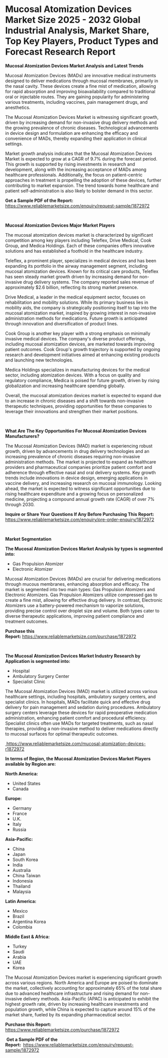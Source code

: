 <p><h1>Mucosal Atomization Devices Market Size 2025 - 2032 Global Industrial Analysis, Market Share, Top Key Players, Product Types and Forecast Research Report</h1></p><p><strong>Mucosal Atomization Devices Market Analysis and Latest Trends</strong></p>
<p><p>Mucosal Atomization Devices (MADs) are innovative medical instruments designed to deliver medications through mucosal membranes, primarily in the nasal cavity. These devices create a fine mist of medication, allowing for rapid absorption and improving bioavailability compared to traditional oral or injectable routes. They are gaining popularity for administering various treatments, including vaccines, pain management drugs, and anesthetics.</p><p>The Mucosal Atomization Devices Market is witnessing significant growth, driven by increasing demand for non-invasive drug delivery methods and the growing prevalence of chronic diseases. Technological advancements in device design and formulation are enhancing the efficacy and convenience of MADs, thereby expanding their application in clinical settings.</p><p>Market growth analysis indicates that the Mucosal Atomization Devices Market is expected to grow at a CAGR of 9.7% during the forecast period. This growth is supported by rising investments in research and development, along with the increasing acceptance of MADs among healthcare professionals. Additionally, the focus on patient-centric approaches in treatment is propelling the adoption of these devices, further contributing to market expansion. The trend towards home healthcare and patient self-administration is also likely to bolster demand in this sector.</p></p>
<p><strong>Get a Sample PDF of the Report:&nbsp;</strong> <a href="https://www.reliablemarketsize.com/enquiry/request-sample/1872972?utm_campaign=2468&utm_medium=2&utm_source=Github&utm_content=ia&utm_term=16042025&utm_id=mucosal-atomization-devices">https://www.reliablemarketsize.com/enquiry/request-sample/1872972</a></p>
<p>&nbsp;</p>
<p><strong>Mucosal Atomization Devices Major Market Players</strong></p>
<p><p>The mucosal atomization devices market is characterized by significant competition among key players including Teleflex, Drive Medical, Cook Group, and Medica Holdings. Each of these companies offers innovative solutions and has established a foothold in the healthcare industry.</p><p>Teleflex, a prominent player, specializes in medical devices and has been expanding its portfolio in the airway management segment, including mucosal atomization devices. Known for its critical care products, Teleflex has seen steady market growth driven by increasing demand for non-invasive drug delivery systems. The company reported sales revenue of approximately $2.6 billion, reflecting its strong market presence.</p><p>Drive Medical, a leader in the medical equipment sector, focuses on rehabilitation and mobility solutions. While its primary business lies in mobility aids, the company is strategically positioning itself to tap into the mucosal atomization market, inspired by growing interest in non-invasive administration methods for medications. Future growth is anticipated through innovation and diversification of product lines.</p><p>Cook Group is another key player with a strong emphasis on minimally invasive medical devices. The company's diverse product offerings, including mucosal atomization devices, are marketed towards improving patient outcomes. Cook Group's growth trajectory is supported by ongoing research and development initiatives aimed at enhancing existing products and launching new technologies.</p><p>Medica Holdings specializes in manufacturing devices for the medical sector, including atomization devices. With a focus on quality and regulatory compliance, Medica is poised for future growth, driven by rising globalization and increasing healthcare spending globally.</p><p>Overall, the mucosal atomization devices market is expected to expand due to an increase in chronic diseases and a shift towards non-invasive therapeutic techniques, providing opportunities for these companies to leverage their innovations and strengthen their market positions.</p></p>
<p>&nbsp;</p>
<p><strong>What Are The Key Opportunities For Mucosal Atomization Devices Manufacturers?</strong></p>
<p><p>The Mucosal Atomization Devices (MAD) market is experiencing robust growth, driven by advancements in drug delivery technologies and an increasing prevalence of chronic diseases requiring non-invasive administration methods. The market is projected to expand as healthcare providers and pharmaceutical companies prioritize patient comfort and adherence through effective nasal and oral delivery systems. Key growth trends include innovations in device design, emerging applications in vaccine delivery, and increasing research on mucosal immunology. Looking ahead, the market is expected to witness significant opportunities due to rising healthcare expenditure and a growing focus on personalized medicine, projecting a compound annual growth rate (CAGR) of over 7% through 2030.</p></p>
<p><strong>Inquire or Share Your Questions If Any Before Purchasing This Report:</strong> <a href="https://www.reliablemarketsize.com/enquiry/pre-order-enquiry/1872972?utm_campaign=2468&utm_medium=2&utm_source=Github&utm_content=ia&utm_term=16042025&utm_id=mucosal-atomization-devices">https://www.reliablemarketsize.com/enquiry/pre-order-enquiry/1872972</a></p>
<p>&nbsp;</p>
<p><strong>Market Segmentation</strong></p>
<p><strong>The Mucosal Atomization Devices Market Analysis by types is segmented into:</strong></p>
<p><ul><li>Gas Propulsion Atomizer</li><li>Electronic Atomizer</li></ul></p>
<p><p>Mucosal Atomization Devices (MADs) are crucial for delivering medications through mucous membranes, enhancing absorption and efficacy. The market is segmented into two main types: Gas Propulsion Atomizers and Electronic Atomizers. Gas Propulsion Atomizers utilize compressed gas to create a fine mist, allowing for effective drug delivery. In contrast, Electronic Atomizers use a battery-powered mechanism to vaporize solutions, providing precise control over droplet size and volume. Both types cater to diverse therapeutic applications, improving patient compliance and treatment outcomes.</p></p>
<p><strong>Purchase this Report:&nbsp;</strong><a href="https://www.reliablemarketsize.com/purchase/1872972?utm_campaign=2468&utm_medium=2&utm_source=Github&utm_content=ia&utm_term=16042025&utm_id=mucosal-atomization-devices">https://www.reliablemarketsize.com/purchase/1872972</a></p>
<p>&nbsp;</p>
<p><strong>The Mucosal Atomization Devices Market Industry Research by Application is segmented into:</strong></p>
<p><ul><li>Hospital</li><li>Ambulatory Surgery Center</li><li>Specialist Clinic</li></ul></p>
<p><p>The Mucosal Atomization Devices (MAD) market is utilized across various healthcare settings, including hospitals, ambulatory surgery centers, and specialist clinics. In hospitals, MADs facilitate quick and effective drug delivery for pain management and sedation during procedures. Ambulatory surgery centers leverage these devices for rapid preoperative medication administration, enhancing patient comfort and procedural efficiency. Specialist clinics often use MADs for targeted treatments, such as nasal therapies, providing a non-invasive method to deliver medications directly to mucosal surfaces for optimal therapeutic outcomes.</p></p>
<p><a href="https://www.reliablemarketsize.com/mucosal-atomization-devices-r1872972?utm_campaign=2468&utm_medium=2&utm_source=Github&utm_content=ia&utm_term=16042025&utm_id=mucosal-atomization-devices">&nbsp;https://www.reliablemarketsize.com/mucosal-atomization-devices-r1872972</a></p>
<p><strong>In terms of Region, the Mucosal Atomization Devices Market Players available by Region are:</strong></p>
<p>
    <p> <strong> North America: </strong>
        <ul>
            <li>United States</li>
            <li>Canada</li>
        </ul>
        </p> 
    <p> <strong> Europe: </strong>
        <ul>
            <li>Germany</li>
            <li>France</li>
            <li>U.K.</li>
            <li>Italy</li>
            <li>Russia</li>
        </ul>
        </p> 
    <p> <strong> Asia-Pacific: </strong>
        <ul>
            <li>China</li>
            <li>Japan</li>
            <li>South Korea</li>
            <li>India</li>
            <li>Australia</li>
            <li>China Taiwan</li>
            <li>Indonesia</li>
            <li>Thailand</li>
            <li>Malaysia</li>
        </ul>
        </p> 
    <p> <strong> Latin America: </strong>
        <ul>
            <li>Mexico</li>
            <li>Brazil</li>
            <li>Argentina Korea</li>
            <li>Colombia</li>
        </ul>
        </p> 
    <p> <strong> Middle East & Africa: </strong>
        <ul>
            <li>Turkey</li>
            <li>Saudi</li>
            <li>Arabia</li>
            <li>UAE</li>
            <li>Korea</li>
        </ul>
    </p>
    </p>
<p><p>The Mucosal Atomization Devices market is experiencing significant growth across various regions. North America and Europe are poised to dominate the market, collectively accounting for approximately 65% of the total share due to advanced healthcare infrastructure and rising demand for non-invasive delivery methods. Asia-Pacific (APAC) is anticipated to exhibit the highest growth rate, driven by increasing healthcare investments and population growth, while China is expected to capture around 15% of the market share, fueled by its expanding pharmaceutical sector.</p></p>
<p><strong>Purchase this Report: </strong><a href="https://www.reliablemarketsize.com/purchase/1872972?utm_campaign=2468&utm_medium=2&utm_source=Github&utm_content=ia&utm_term=16042025&utm_id=mucosal-atomization-devices">https://www.reliablemarketsize.com/purchase/1872972</a></p>
<p>&nbsp;<strong>Get a Sample PDF of the Report:&nbsp;&nbsp;</strong><a href="https://www.reliablemarketsize.com/enquiry/request-sample/1872972?utm_campaign=2468&utm_medium=2&utm_source=Github&utm_content=ia&utm_term=16042025&utm_id=mucosal-atomization-devices">https://www.reliablemarketsize.com/enquiry/request-sample/1872972</a></p>
<p><strong></strong></p>
<p><p></p><p></p><p></p></p>